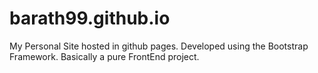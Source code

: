 # barath99.github.io
My Personal Site hosted in github pages. Developed using the Bootstrap Framework. Basically a pure FrontEnd project.
